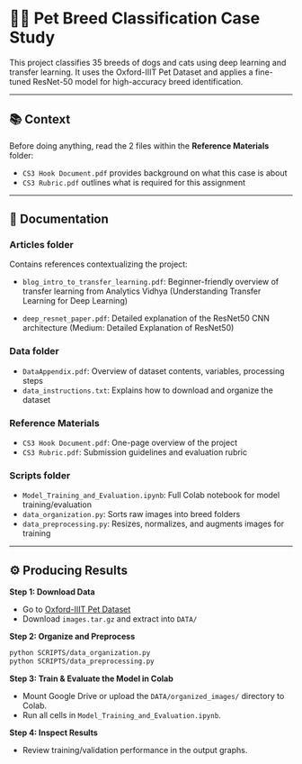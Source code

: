 # 🐶🐱 Pet Breed Classification Case Study

This project classifies 35 breeds of dogs and cats using deep learning and transfer learning. It uses the Oxford-IIIT Pet Dataset and applies a fine-tuned ResNet-50 model for high-accuracy breed identification.

---

## 📚 Context

Before doing anything, read the 2 files within the **Reference Materials** folder:
- `CS3 Hook Document.pdf` provides background on what this case is about
- `CS3 Rubric.pdf` outlines what is required for this assignment

---

## 📂 Documentation

### Articles folder
Contains references contextualizing the project:
- `blog_intro_to_transfer_learning.pdf`: Beginner-friendly overview of transfer learning from Analytics Vidhya
(Understanding Transfer Learning for Deep Learning)

- `deep_resnet_paper.pdf`: Detailed explanation of the ResNet50 CNN architecture
(Medium: Detailed Explanation of ResNet50)

### Data folder
- `DataAppendix.pdf`: Overview of dataset contents, variables, processing steps
- `data_instructions.txt`: Explains how to download and organize the dataset

### Reference Materials
- `CS3 Hook Document.pdf`: One-page overview of the project
- `CS3 Rubric.pdf`: Submission guidelines and evaluation rubric

### Scripts folder
- `Model_Training_and_Evaluation.ipynb`: Full Colab notebook for model training/evaluation
- `data_organization.py`: Sorts raw images into breed folders
- `data_preprocessing.py`: Resizes, normalizes, and augments images for training

---

## ⚙️ Producing Results

**Step 1: Download Data**
- Go to [Oxford-IIIT Pet Dataset](https://www.robots.ox.ac.uk/~vgg/data/pets/)
- Download `images.tar.gz` and extract into `DATA/`

**Step 2: Organize and Preprocess**
```bash
python SCRIPTS/data_organization.py
python SCRIPTS/data_preprocessing.py
```

**Step 3: Train & Evaluate the Model in Colab**  
   - Mount Google Drive or upload the `DATA/organized_images/` directory to Colab.  
   - Run all cells in `Model_Training_and_Evaluation.ipynb`.  

**Step 4: Inspect Results**  
   - Review training/validation performance in the output graphs.  
